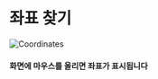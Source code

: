 # 좌표 찾기

![Coordinates](https://user-images.githubusercontent.com/68464784/113569049-c1eabf00-964c-11eb-9282-6592167569ec.png)

#### 화면에 마우스를 올리면 좌표가 표시됩니다
